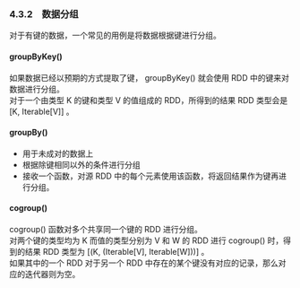 ### 4.3.2　数据分组 ###
对于有键的数据，一个常见的用例是将数据根据键进行分组。  
#### groupByKey() ####
如果数据已经以预期的方式提取了键， groupByKey() 就会使用 RDD 中的键来对数据进行分组。  
对于一个由类型 K 的键和类型 V 的值组成的 RDD，所得到的结果 RDD 类型会是 [K, Iterable[V]] 。  
#### groupBy() ####
-   用于未成对的数据上
-   根据除键相同以外的条件进行分组
-   接收一个函数，对源 RDD 中的每个元素使用该函数，将返回结果作为键再进行分组。
####  cogroup() ####
 cogroup() 函数对多个共享同一个键的 RDD 进行分组。  
 对两个键的类型均为 K 而值的类型分别为 V 和 W 的 RDD 进行 cogroup() 时，得到的结果 RDD 类型为 [(K, (Iterable[V], Iterable[W]))] 。  
 如果其中的一个 RDD 对于另一个 RDD 中存在的某个键没有对应的记录，那么对应的迭代器则为空。